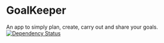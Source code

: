 GoalKeeper
==========

An app to simply plan, create, carry out and share your goals.
[![Dependency Status](https://gemnasium.com/CooperAtive/goalkeeper.png)](https://gemnasium.com/cooperative/goalkeeper)
